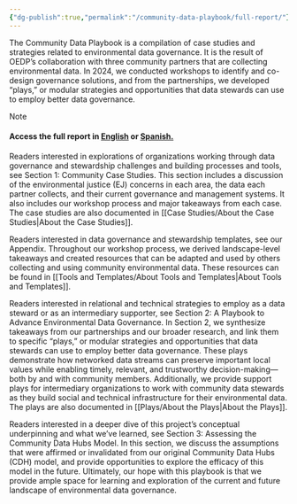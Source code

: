 ```yaml
---
{"dg-publish":true,"permalink":"/community-data-playbook/full-report/"}
---
```



The Community Data Playbook is a compilation of case studies and strategies related to environmental data governance. It is the result of OEDP’s collaboration with three community partners that are collecting environmental data. In 2024, we conducted workshops to identify and co-design governance solutions, and from the partnerships, we developed “plays,” or modular strategies and opportunities that data stewards can use to employ better data governance. 


> [!NOTE]
> #### Access the full report in [English](https://zenodo.org/records/15285124) or [Spanish.](https://zenodo.org/records/15483728)


Readers interested in explorations of organizations working through data governance and stewardship challenges and building processes and tools, see Section 1: Community Case Studies. This section includes a discussion of the environmental justice (EJ) concerns in each area, the data each partner collects, and their current governance and management systems. It also includes our workshop process and major takeaways from each case. The case studies are also documented in [[Case Studies/About the Case Studies\|About the Case Studies]].

Readers interested in data governance and stewardship templates, see our Appendix. Throughout our workshop process, we derived landscape-level takeaways and created resources that can be adapted and used by others collecting and using community environmental data. These resources can be found in [[Tools and Templates/About Tools and Templates|About Tools and Templates]].

Readers interested in relational and technical strategies to employ as a data steward or as an intermediary supporter, see Section 2: A Playbook to Advance Environmental Data Governance. In Section 2, we synthesize takeaways from our partnerships and our broader research, and link them to specific “plays,” or modular strategies and opportunities that data stewards can use to employ better data governance. These plays demonstrate how networked data streams can preserve important local values while enabling timely, relevant, and trustworthy decision-making—both by and with community members. Additionally, we provide support plays for intermediary organizations to work with community data stewards as they build social and technical infrastructure for their environmental data. The plays are also documented in [[Plays/About the Plays\|About the Plays]].

Readers interested in a deeper dive of this project’s conceptual underpinning and what we’ve learned, see Section 3: Assessing the Community Data Hubs Model. In this section, we discuss the assumptions that were affirmed or invalidated from our original Community Data Hubs (CDH) model, and provide opportunities to explore the efficacy of this model in the future. Ultimately, our hope with this playbook is that we provide ample space for learning and exploration of the current and future landscape of environmental data governance.
